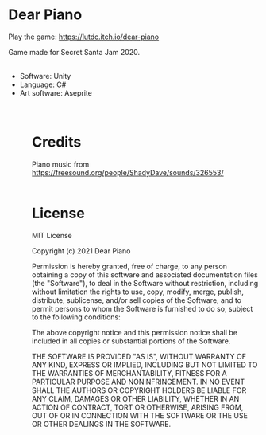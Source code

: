 # Dear Piano
Play the game: https://lutdc.itch.io/dear-piano

Game made for Secret Santa Jam 2020.<br><br>

<ul>
  <li> Software: Unity
  <li> Language: C#
  <li> Art software: Aseprite
<ul><br><br>
  
# Credits
Piano music from https://freesound.org/people/ShadyDave/sounds/326553/<br><br>
  
# License
MIT License

Copyright (c) 2021 Dear Piano

Permission is hereby granted, free of charge, to any person obtaining a copy
of this software and associated documentation files (the "Software"), to deal
in the Software without restriction, including without limitation the rights
to use, copy, modify, merge, publish, distribute, sublicense, and/or sell
copies of the Software, and to permit persons to whom the Software is
furnished to do so, subject to the following conditions:

The above copyright notice and this permission notice shall be included in all
copies or substantial portions of the Software.

THE SOFTWARE IS PROVIDED "AS IS", WITHOUT WARRANTY OF ANY KIND, EXPRESS OR
IMPLIED, INCLUDING BUT NOT LIMITED TO THE WARRANTIES OF MERCHANTABILITY,
FITNESS FOR A PARTICULAR PURPOSE AND NONINFRINGEMENT. IN NO EVENT SHALL THE
AUTHORS OR COPYRIGHT HOLDERS BE LIABLE FOR ANY CLAIM, DAMAGES OR OTHER
LIABILITY, WHETHER IN AN ACTION OF CONTRACT, TORT OR OTHERWISE, ARISING FROM,
OUT OF OR IN CONNECTION WITH THE SOFTWARE OR THE USE OR OTHER DEALINGS IN THE
SOFTWARE.


